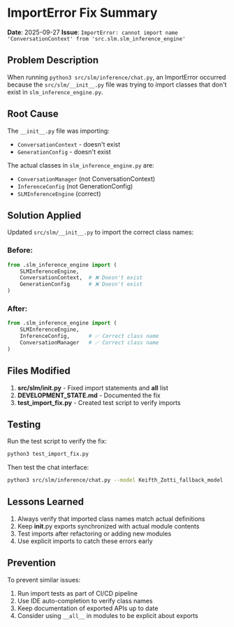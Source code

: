 # ImportError Fix Summary
**Date**: 2025-09-27
**Issue**: `ImportError: cannot import name 'ConversationContext' from 'src.slm.slm_inference_engine'`

## Problem Description
When running `python3 src/slm/inference/chat.py`, an ImportError occurred because the `src/slm/__init__.py` file was trying to import classes that don't exist in `slm_inference_engine.py`.

## Root Cause
The `__init__.py` file was importing:
- `ConversationContext` - doesn't exist
- `GenerationConfig` - doesn't exist

The actual classes in `slm_inference_engine.py` are:
- `ConversationManager` (not ConversationContext)
- `InferenceConfig` (not GenerationConfig)
- `SLMInferenceEngine` (correct)

## Solution Applied
Updated `src/slm/__init__.py` to import the correct class names:

### Before:
```python
from .slm_inference_engine import (
    SLMInferenceEngine,
    ConversationContext,  # ❌ Doesn't exist
    GenerationConfig      # ❌ Doesn't exist
)
```

### After:
```python
from .slm_inference_engine import (
    SLMInferenceEngine,
    InferenceConfig,      # ✅ Correct class name
    ConversationManager   # ✅ Correct class name
)
```

## Files Modified
1. **src/slm/__init__.py** - Fixed import statements and __all__ list
2. **DEVELOPMENT_STATE.md** - Documented the fix
3. **test_import_fix.py** - Created test script to verify imports

## Testing
Run the test script to verify the fix:
```bash
python3 test_import_fix.py
```

Then test the chat interface:
```bash
python3 src/slm/inference/chat.py --model Keifth_Zotti_fallback_model
```

## Lessons Learned
1. Always verify that imported class names match actual definitions
2. Keep __init__.py exports synchronized with actual module contents
3. Test imports after refactoring or adding new modules
4. Use explicit imports to catch these errors early

## Prevention
To prevent similar issues:
1. Run import tests as part of CI/CD pipeline
2. Use IDE auto-completion to verify class names
3. Keep documentation of exported APIs up to date
4. Consider using `__all__` in modules to be explicit about exports

